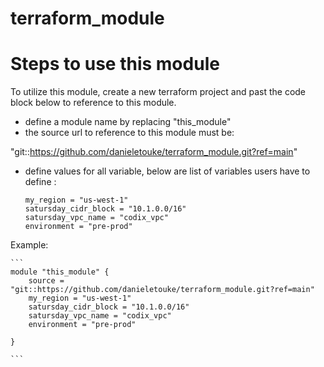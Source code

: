 # terraform_module


# Steps to use this module

To utilize this module, create a new terraform project and past the code block below to reference to this module.


- define a module name by replacing "this_module"
- the source url to reference to this module must be: 

"git::https://github.com/danieletouke/terraform_module.git?ref=main"


- define values for all variable, below are list of variables users have to define :
    ```
    my_region = "us-west-1"
    satursday_cidr_block = "10.1.0.0/16"
    satursday_vpc_name = "codix_vpc"
    environment = "pre-prod"

    ```
Example:

    ```
    module "this_module" {
        source = "git::https://github.com/danieletouke/terraform_module.git?ref=main"
        my_region = "us-west-1"
        satursday_cidr_block = "10.1.0.0/16"
        satursday_vpc_name = "codix_vpc"
        environment = "pre-prod"

    }

    ```